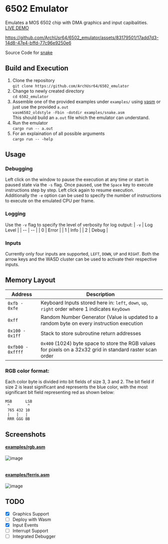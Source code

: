 # 6502 Emulator

Emulates a MOS 6502 chip with DMA graphics and input capibalities.  
[LIVE DEMO](https://archusr64.github.io/6502_emulator/)

https://github.com/ArchUsr64/6502_emulator/assets/83179501/17add7d3-14d8-47e4-bffd-77c96e9250e6  

Source Code for [snake](examples/snake.asm)

## Build and Execution
1. Clone the repository  
   `git clone https://github.com/ArchUsr64/6502_emulator`
2. Change to newly created directory  
   `cd 6502_emulator`
4. Assemble one of the provided examples under `examples/` using [vasm](http://www.compilers.de/vasm.html) or just use the provided `a.out`  
   `vasm6502_oldstyle -Fbin -dotdir examples/snake.asm`  
   This should build an `a.out` file which the emulator can understand.
5. Run the emulator  
   `cargo run -- a.out`
6. For an explaination of all possible arguments  
   `cargo run -- -help`

## Usage
### Debugging
Left click on the window to pause the execution at any time or start in paused state via the `-s` flag. Once paused, use the `Space` key to execute instructions step by step. Left click again to resume execution.  
Additionally the `-e` option can be used to specify the number of instructions to execute on the emulated CPU per frame.
### Logging
Use the `-v` flag to specify the level of verbosity for log output:
| `-v` | Log Level |
| -- | -- |
| 0 | Error |
| 1 | Info |
| 2 | Debug |
### Inputs
Currently only four inputs are supported, `LEFT`, `DOWN`, `UP` and `RIGHT`. Both the arrow keys and the WASD cluster can be used to activate their respective inputs.

## Memory Layout  
| Address | Description |
| -- | -- |
| `0xfb - 0xfe` | Keyboard Inputs stored here in: `left`, `down`, `up`, `right` order where 1 indicates `KeyDown` |
| `0xff` | Random Number Generator (Value is updated to a random byte on every instruction execution |
| `0x100 - 0x1ff` | Stack to store subroutine return addresses |
| `0xfb00 - 0xffff` | `0x400` (1024) byte space to store the RGB values for pixels on a 32x32 grid in standard raster scan order | 

### RGB color format:
Each color byte is divided into bit fields of size 3, 3 and 2. The bit field if size 2 is least significant and represents the blue color, with the most significant bit field representing red as shown below:
```
MSB      LSB
 ^        ^
 765 432 10
 |   |   |
 RRR GGG BB
```

## Screenshots
#### [examples/rgb.asm](examples/rgb.asm)  
![image](https://github.com/ArchUsr64/6502_emulator/assets/83179501/9a6a5d93-d806-431a-af00-5bded1c93793)  
<br>
#### [examples/ferris.asm](examples/ferris.asm)  
![image](https://github.com/ArchUsr64/6502_emulator/assets/83179501/8fcb2804-92d0-43a3-abd1-ef00b96d773d)

## TODO
- [X] Graphics Support
- [ ] Deploy with Wasm
- [X] Input Events
- [ ] Interrupt Support
- [ ] Integrated Debugger
